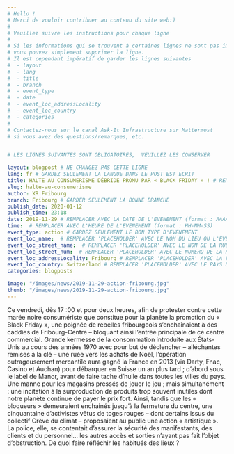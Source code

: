 ```yaml
---
# Hello !
# Merci de vouloir contribuer au contenu du site web:)
#
# Veuillez suivre les instructions pour chaque ligne
#
# Si les informations qui se trouvent à certaines lignes ne sont pas importantes
# vous pouvez simplement supprimer la ligne.
# Il est cependant impératif de garder les lignes suivantes
#  - layout
#  - lang
#  - title
#  - branch
#  - event_type
#  - date
#  - event_loc_addressLocality
#  - event_loc_country
#  - categories
#
# Contactez-nous sur le canal Ask-It Infrastructure sur Mattermost
# si vous avez des questions/remarques, etc.


# LES LIGNES SUIVANTES SONT OBLIGATOIRES,  VEUILLEZ LES CONSERVER

layout: blogpost # NE CHANGEZ PAS CETTE LIGNE
lang: fr # GARDEZ SEULEMENT LA LANGUE DANS LE POST EST ECRIT
title: HALTE AU CONSUMERISME DÉBRIDÉ PROMU PAR « BLACK FRIDAY » ! # REMPLACER 'PLACEHOLDER' AVEC LE TITRE DE VOTRE POST
slug: halte-au-consumerisme
author: XR Fribourg
branch: Fribourg # GARDER SEULEMENT LA BONNE BRANCHE
publish_date: 2020-01-12
publish_time: 23:18
date: 2019-11-29 # REMPLACER AVEC LA DATE DE L'EVENEMENT (format : AAAA-MM-JJ)
time:  # REMPLACER AVEC L'HEURE DE L'EVENEMENT (format : HH-MM-SS)
event_type: action # GARDEZ SEULEMENT LE BON TYPE D'EVENEMENT
event_loc_name:  # REMPLACER 'PLACEHOLDER' AVEC LE NOM DU LIEU OU L'EVENEMENT A LIEU
event_loc_street_name:  # REMPLACER 'PLACEHOLDER' AVEC LE NOM DE LA RUE OU L'EVENEMENT A LIEU
event_loc_street_num:  # REMPLACER 'PLACEHOLDER' AVEC LE NUMERO DE LA RUE OU L'EVENEMENT A LIEU
event_loc_addressLocality: Fribourg # REMPLACER 'PLACEHOLDER' AVEC LA VILLE DANS LAQUELLE L'EVENEMENT A LIEU
event_loc_country: Switzerland # REMPLACER 'PLACEHOLDER' AVEC LE PAYS DANS LAQUELLE L'EVENEMENT A LIEU
categories: blogposts

image: "/images/news/2019-11-29-action-fribourg.jpg"
thumb: "/images/news/2019-11-29-action-fribourg.jpg"
---
```


Ce vendredi, dès 17 :00 et pour deux heures, afin de protester contre cette marée noire consumériste que constitue pour la planète la promotion du « Black Friday », une poignée de rebelles fribourgeois s’enchaînaient à des caddies de Fribourg-Centre – bloquant ainsi l’entrée principale de ce centre commercial.
Grande kermesse de la consommation introduite aux États-Unis au cours des années 1970 avec pour but de déclencher – alléchantes remises à la clé – une ruée vers les achats de Noël, l’opération outrageusement mercantile aura gagné la France en 2013 (via Darty, Fnac, Casino et Auchan) pour débarquer en Suisse un an plus tard ; d’abord sous le label de Manor, avant de faire tache d’huile dans toutes les villes du pays.  Une manne pour les magasins pressés de jouer le jeu ; mais simultanément : une incitation à la surproduction de produits trop souvent inutiles dont notre planète continue de payer le prix fort.
Ainsi, tandis que les « bloqueurs » demeuraient enchainés jusqu’à la fermeture du centre, une cinquantaine d’activistes vêtus de toges rouges – dont certains issus du collectif Grève du climat – proposaient au public une action « artistique ». La police, elle, se contentait d’assurer la sécurité des manifestants, des clients et du personnel… les autres accès et sorties n’ayant pas fait l’objet d’obstruction. De quoi faire réfléchir les habitués des lieux ?
